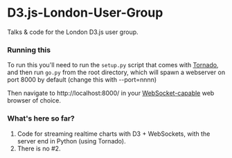 # D3.js-London-User-Group

Talks & code for the London D3.js user group.

### Running this
To run this you'll need to run the `setup.py` script that comes with
[Tornado][1], and then run `go.py` from the root directory, which will spawn
a webserver on port 8000 by default (change this with --port=nnnn)

Then navigate to http://localhost:8000/ in your [WebSocket-capable][2]
web browser of choice.

### What's here so far?
1. Code for streaming realtime charts with D3 + WebSockets, with the server end in Python (using Tornado).
1. There is no #2.

[1]: http://www.tornadoweb.org
[2]: http://caniuse.com/websockets
